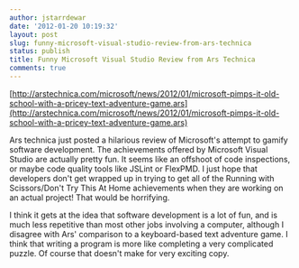 ```yaml
---
author: jstarrdewar
date: '2012-01-20 10:19:32'
layout: post
slug: funny-microsoft-visual-studio-review-from-ars-technica
status: publish
title: Funny Microsoft Visual Studio Review from Ars Technica
comments: true
---
```


[http://arstechnica.com/microsoft/news/2012/01/microsoft-pimps-it-old-school-with-a-pricey-text-adventure-game.ars](http://arstechnica.com/microsoft/news/2012/01/microsoft-pimps-it-old-school-with-a-pricey-text-adventure-game.ars)

Ars technica just posted a hilarious review of Microsoft's attempt to gamify
software development. The achievements offered by Microsoft Visual Studio are
actually pretty fun. It seems like an offshoot of code inspections, or maybe
code quality tools like JSLint or FlexPMD. I just hope that developers don't
get wrapped up in trying to get all of the Running with Scissors/Don't Try
This At Home achievements when they are working on an actual project! That
would be horrifying.

I think it gets at the idea that software development is a lot of fun, and is
much less repetitive than most other jobs involving a computer, although I
disagree with Ars' comparison to a keyboard-based text adventure game. I think
that writing a program is more like completing a very complicated puzzle. Of
course that doesn't make for very exciting copy.

